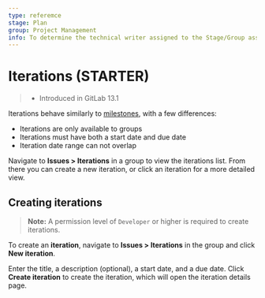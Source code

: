 ```yaml
---
type: referemce
stage: Plan
group: Project Management
info: To determine the technical writer assigned to the Stage/Group associated with this page, see https://about.gitlab.com/handbook/engineering/ux/technical-writing/#designated-technical-writers
---
```


# Iterations **(STARTER)**

> - Introduced in GitLab 13.1

Iterations behave similarly to [milestones](doc/user/project/milestones/index.md), with a few differences:

- Iterations are only available to groups
- Iterations must have both a start date and due date
- Iteration date range can not overlap

Navigate to **Issues > Iterations** in a group to view the iterations list. From there you can create a new iteration, or click an iteration for a more detailed view.

## Creating iterations

>**Note:** A permission level of `Developer` or higher is required to create iterations.

To create an **iteration**, navigate to **Issues > Iterations** in the group and click **New iteration**.

Enter the title, a description (optional), a start date, and a due date. Click **Create iteration** to create the iteration, which will open the iteration details page.
